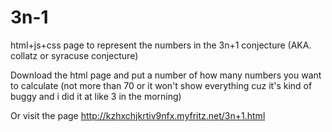 # 3n-1
html+js+css page to represent the numbers in the 3n+1 conjecture (AKA. collatz or syracuse conjecture)


Download the html page and put a number of how many numbers you want to calculate (not more than 70 or it won't show everything cuz it's kind of buggy and i did it at like 3 in the morning)

Or visit the page http://kzhxchjkrtiv9nfx.myfritz.net/3n+1.html
